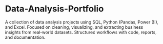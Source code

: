 # Data-Analysis-Portfolio
A collection of data analysis projects using SQL, Python (Pandas, Power BI), and Excel. Focused on cleaning, visualizing, and extracting business insights from real-world datasets. Structured workflows with code, reports, and documentation.  
